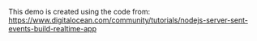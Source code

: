 This demo is created using the code from: https://www.digitalocean.com/community/tutorials/nodejs-server-sent-events-build-realtime-app

